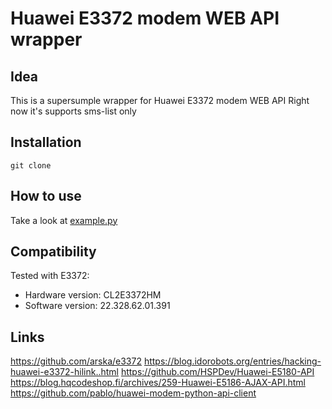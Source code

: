 # Huawei E3372 modem WEB API wrapper

## Idea

This is a supersumple wrapper for Huawei E3372 modem WEB API
Right now it's supports sms-list only

## Installation 

```shell script
git clone 
```

## How to use

Take a look at [example.py](example.py)


## Сompatibility

Tested with E3372:

* Hardware version: CL2E3372HM
* Software version: 22.328.62.01.391

## Links

https://github.com/arska/e3372
https://blog.idorobots.org/entries/hacking-huawei-e3372-hilink..html
https://github.com/HSPDev/Huawei-E5180-API
https://blog.hqcodeshop.fi/archives/259-Huawei-E5186-AJAX-API.html
https://github.com/pablo/huawei-modem-python-api-client
